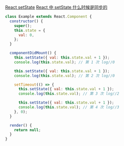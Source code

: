 [React setState](../../questions/143.React%20setState.md)
[React 中 setState 什么时候是同步的](../../questions/74.React%20%E4%B8%AD%20setState%20%E4%BB%80%E4%B9%88%E6%97%B6%E5%80%99%E6%98%AF%E5%90%8C%E6%AD%A5%E7%9A%84%EF%BC%8C%E4%BB%80%E4%B9%88%E6%97%B6%E5%80%99%E6%98%AF%E5%BC%82%E6%AD%A5%E7%9A%84.md)

```js
class Example extends React.Component {
  constructor() {
    super();
    this.state = {
      val: 0,
    };
  }

  componentDidMount() {
    this.setState({ val: this.state.val + 1 });
    console.log(this.state.val); // 第 1 次 log//0

    this.setState({ val: this.state.val + 1 });
    console.log(this.state.val); // 第 2 次 log//0

    setTimeout(() => {
      this.setState({ val: this.state.val + 1 });
      console.log(this.state.val); // 第 3 次 log//2

      this.setState({ val: this.state.val + 1 });
      console.log(this.state.val); // 第 4 次 log//3
    }, 0);
  }

  render() {
    return null;
  }
}
```

